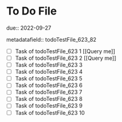 # To Do File

due:: 2022-09-27

metadatafield:: todoTestFile_623_82

- [ ] Task of todoTestFile_623 1 [[Query me]]
- [ ] Task of todoTestFile_623 2 [[Query me]]
- [ ] Task of todoTestFile_623 3
- [ ] Task of todoTestFile_623 4
- [ ] Task of todoTestFile_623 5
- [ ] Task of todoTestFile_623 6
- [ ] Task of todoTestFile_623 7
- [ ] Task of todoTestFile_623 8
- [ ] Task of todoTestFile_623 9
- [ ] Task of todoTestFile_623 10